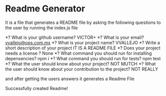 # Readme Generator

It is a file that generates a README file by asking the following  questions to the user
by running the index.js file


*? What is your github username? VICTOR+
*? What is your email? vvallejo@ops.com.mx
*? What is your project name? VVALLEJO
*? Write a short description of your project IT IS A README FILE
*? Does your project needs a license ? None
*? What command you should run for installing depensencies? npm i
*? What command you should run for tests? npm test
*? What the user should know about your project? NOT MUTCH
*? What the user should know about your contribution to the project? NOT REALLY

and after getting the users answers it generates a Readme File 

Successfully created Readme!


